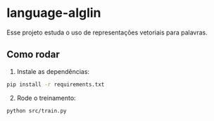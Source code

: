 # language-alglin

Esse projeto estuda o uso de representações vetoriais para palavras.

## Como rodar

1. Instale as dependências:
```bash
pip install -r requirements.txt
```

2. Rode o treinamento:
```bash
python src/train.py
```